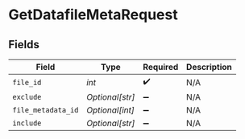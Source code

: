 # GetDatafileMetaRequest


## Fields

| Field              | Type               | Required           | Description        |
| ------------------ | ------------------ | ------------------ | ------------------ |
| `file_id`          | *int*              | :heavy_check_mark: | N/A                |
| `exclude`          | *Optional[str]*    | :heavy_minus_sign: | N/A                |
| `file_metadata_id` | *Optional[int]*    | :heavy_minus_sign: | N/A                |
| `include`          | *Optional[str]*    | :heavy_minus_sign: | N/A                |